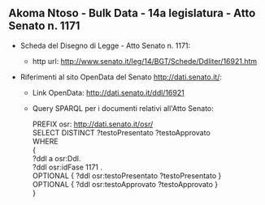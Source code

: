 ## Akoma Ntoso - Bulk Data - 14a legislatura - Atto Senato n. 1171 ##

* Scheda del Disegno di Legge - Atto Senato n. 1171:
	* http url: http://www.senato.it/leg/14/BGT/Schede/Ddliter/16921.htm

* Riferimenti al sito OpenData del Senato http://dati.senato.it/:
	* Link OpenData: http://dati.senato.it/ddl/16921
	* Query SPARQL per i documenti relativi all'Atto Senato:

        PREFIX osr: <http://dati.senato.it/osr/>  
		SELECT DISTINCT ?testoPresentato ?testoApprovato  
		WHERE  
		{  
		    ?ddl a osr:Ddl.  
		    ?ddl osr:idFase 1171 .  
		    OPTIONAL { ?ddl osr:testoPresentato ?testoPresentato }  
		    OPTIONAL { ?ddl osr:testoApprovato ?testoApprovato }  
		}
		